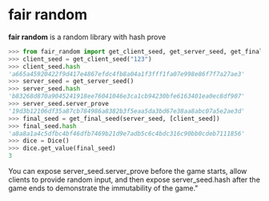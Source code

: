 # fair random

**fair random** is a random library with hash prove

```python
>>> from fair_random import get_client_seed, get_server_seed, get_final_seed
>>> client_seed = get_client_seed("123")
>>> client_seed.hash
'a665a45920422f9d417e4867efdc4fb8a04a1f3fff1fa07e998e86f7f7a27ae3'
>>> server_seed = get_server_seed()
>>> server_seed.hash
'b83268d870a9045241918ee76041046e3ca1cb94230bfe6163401ea0ec8df907'
>>> server_seed.server_prove
'19d3b12106df35a87cb784986a8382b3f5eaa5da3bd67e38aa8abc07a5e2ae3d'
>>> final_seed = get_final_seed(server_seed, [client_seed])
>>> final_seed.hash
'a8a8a1a4c5dfbc4bf46dfb7469b21d9e7adb5c6c4bdc316c90bb0cdeb7111856'
>>> dice = Dice()
>>> dice.get_value(final_seed)
3
```

You can expose server_seed.server_prove before the game starts, allow clients to provide random input, and then expose server_seed.hash after the game ends to demonstrate the immutability of the game."